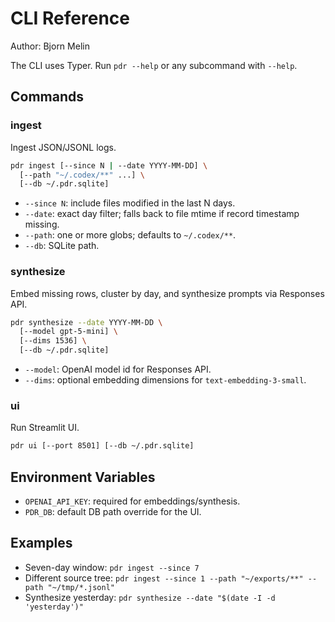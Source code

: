 # CLI Reference

Author: Bjorn Melin

The CLI uses Typer. Run `pdr --help` or any subcommand with `--help`.

## Commands

### ingest

Ingest JSON/JSONL logs.

```bash
pdr ingest [--since N | --date YYYY-MM-DD] \
  [--path "~/.codex/**" ...] \
  [--db ~/.pdr.sqlite]
```

- `--since N`: include files modified in the last N days.
- `--date`: exact day filter; falls back to file mtime if record timestamp missing.
- `--path`: one or more globs; defaults to `~/.codex/**`.
- `--db`: SQLite path.

### synthesize

Embed missing rows, cluster by day, and synthesize prompts via Responses API.

```bash
pdr synthesize --date YYYY-MM-DD \
  [--model gpt-5-mini] \
  [--dims 1536] \
  [--db ~/.pdr.sqlite]
```

- `--model`: OpenAI model id for Responses API.
- `--dims`: optional embedding dimensions for `text-embedding-3-small`.

### ui

Run Streamlit UI.

```bash
pdr ui [--port 8501] [--db ~/.pdr.sqlite]
```

## Environment Variables

- `OPENAI_API_KEY`: required for embeddings/synthesis.
- `PDR_DB`: default DB path override for the UI.

## Examples

- Seven-day window: `pdr ingest --since 7`
- Different source tree: `pdr ingest --since 1 --path "~/exports/**" --path "~/tmp/*.jsonl"`
- Synthesize yesterday: `pdr synthesize --date "$(date -I -d 'yesterday')"`
